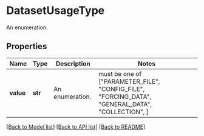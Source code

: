# DatasetUsageType

An enumeration.

## Properties
Name | Type | Description | Notes
------------ | ------------- | ------------- | -------------
**value** | **str** | An enumeration. |  must be one of ["PARAMETER_FILE", "CONFIG_FILE", "FORCING_DATA", "GENERAL_DATA", "COLLECTION", ]

[[Back to Model list]](../README.md#documentation-for-models) [[Back to API list]](../README.md#documentation-for-api-endpoints) [[Back to README]](../README.md)


